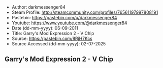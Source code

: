 - Author: darkmessenger84
- Steam Profile: http://steamcommunity.com/profiles/76561197997808191
- Pastebin: https://pastebin.com/u/darkmessenger84
- Youtube: https://www.youtube.com/@darkmessenger84
- Date (dd-mm-yyyy): 06-09-2011
- Title: Garry's Mod Expression 2 - V Chip
- Source: https://pastebin.com/8RjH7Kcs
- Source Accessed (dd-mm-yyyy): 02-07-2025

## Garry's Mod Expression 2 - V Chip
